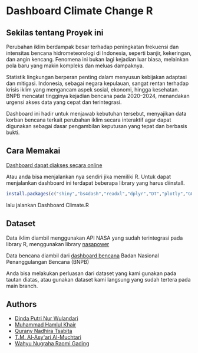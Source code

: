 # Dashboard Climate Change R

## Sekilas tentang Proyek ini

Perubahan iklim berdampak besar terhadap peningkatan frekuensi dan intensitas bencana hidrometeorologi di Indonesia, seperti banjir, kekeringan, dan angin kencang. Fenomena ini bukan lagi kejadian luar biasa, melainkan pola baru yang makin kompleks dan meluas dampaknya.

Statistik lingkungan berperan penting dalam menyusun kebijakan adaptasi dan mitigasi. Indonesia, sebagai negara kepulauan, sangat rentan terhadap krisis iklim yang mengancam aspek sosial, ekonomi, hingga kesehatan. BNPB mencatat tingginya kejadian bencana pada 2020–2024, menandakan urgensi akses data yang cepat dan terintegrasi.

Dashboard ini hadir untuk menjawab kebutuhan tersebut, menyajikan data korban bencana terkait perubahan iklim secara interaktif agar dapat digunakan sebagai dasar pengambilan keputusan yang tepat dan berbasis bukti.




## Cara Memakai

[Dashboard dapat diakses secara online](https://asyarimuchtari.shinyapps.io/Dashboard_Climate_Change)

Atau anda bisa menjalankan nya sendiri jika memiliki R. Untuk dapat menjalankan dashboard ini terdapat beberapa library yang harus diinstall.

```r
install.packages(c("shiny","bs4dash","readxl","dplyr","DT","plotly","GGally","ggplot2","broom","tidyverse","sf","leaflet","car","lmtest"))
```

lalu jalankan Dashboard Climate.R


## Dataset

Data iklim diambil menggunakan API NASA yang sudah terintegrasi pada library R, menggunakan library [nasapower](https://github.com/ropensci/nasapower)

Data bencana diambil dari [dashboard bencana](https://dibi.bnpb.go.id/superset/dashboard/2/) Badan Nasional Penanggulangan Bencana (BNPB)

Anda bisa melakukan perluasan dari dataset yang kami gunakan pada tautan diatas, atau gunakan dataset kami langsung yang sudah tertera pada main branch.


## Authors

- [Dinda Putri Nur Wulandari](ss)
- [Muhammad Hamlul Khair](ss)
- [Qurany Nadhira Tsabita](ss)
- [T.M. Al-Asy'ari Al-Muchtari](https://github.com/SeraphimeZelel)
- [Wahyu Nugraha Raomi Gading](ss)

